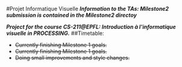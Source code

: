 #Projet Informatique Visuelle
**_Information to the TAs: Milestone2 submission is contained in the Milestone2 directoy_**

**_Project for the course CS-211@EPFL: Introduction à l'informatique visuelle in PROCESSING._**
##Timetable:
- ~~Currently finishing Milestone 1 goals.~~
- ~~Currently finishing Milestone 1 goals.~~
- ~~Doing small improvements and style changes.~~
